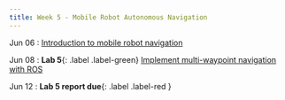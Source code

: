 ```yaml
---
title: Week 5 - Mobile Robot Autonomous Navigation
---
```


Jun 06
: [Introduction to mobile robot navigation](#)

Jun 08
: **Lab 5**{: .label .label-green} [Implement multi-waypoint navigation with ROS](#)

Jun 12
: **Lab 5 report due**{: .label .label-red }
